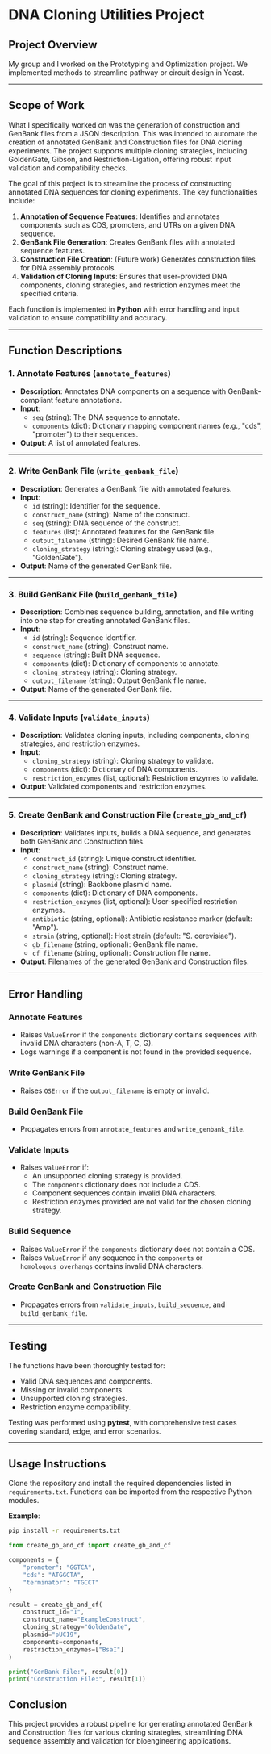 # DNA Cloning Utilities Project

## Project Overview
My group and I worked on the Prototyping and Optimization project. We implemented methods to streamline pathway or circuit design in Yeast.

---

## Scope of Work
What I specifically worked on was the generation of construction and GenBank files from a JSON description. This was intended to automate the creation of annotated GenBank and Construction files for DNA cloning experiments. The project supports multiple cloning strategies, including GoldenGate, Gibson, and Restriction-Ligation, offering robust input validation and compatibility checks.


The goal of this project is to streamline the process of constructing annotated DNA sequences for cloning experiments. The key functionalities include:

1. **Annotation of Sequence Features**: Identifies and annotates components such as CDS, promoters, and UTRs on a given DNA sequence.
2. **GenBank File Generation**: Creates GenBank files with annotated sequence features.
3. **Construction File Creation**: (Future work) Generates construction files for DNA assembly protocols.
4. **Validation of Cloning Inputs**: Ensures that user-provided DNA components, cloning strategies, and restriction enzymes meet the specified criteria.

Each function is implemented in **Python** with error handling and input validation to ensure compatibility and accuracy.

---

## Function Descriptions

### 1. Annotate Features (`annotate_features`)
- **Description**: Annotates DNA components on a sequence with GenBank-compliant feature annotations.
- **Input**:
  - `seq` (string): The DNA sequence to annotate.
  - `components` (dict): Dictionary mapping component names (e.g., "cds", "promoter") to their sequences.
- **Output**: A list of annotated features.

---

### 2. Write GenBank File (`write_genbank_file`)
- **Description**: Generates a GenBank file with annotated features.
- **Input**:
  - `id` (string): Identifier for the sequence.
  - `construct_name` (string): Name of the construct.
  - `seq` (string): DNA sequence of the construct.
  - `features` (list): Annotated features for the GenBank file.
  - `output_filename` (string): Desired GenBank file name.
  - `cloning_strategy` (string): Cloning strategy used (e.g., "GoldenGate").
- **Output**: Name of the generated GenBank file.

---

### 3. Build GenBank File (`build_genbank_file`)
- **Description**: Combines sequence building, annotation, and file writing into one step for creating annotated GenBank files.
- **Input**:
  - `id` (string): Sequence identifier.
  - `construct_name` (string): Construct name.
  - `sequence` (string): Built DNA sequence.
  - `components` (dict): Dictionary of components to annotate.
  - `cloning_strategy` (string): Cloning strategy.
  - `output_filename` (string): Output GenBank file name.
- **Output**: Name of the generated GenBank file.

---

### 4. Validate Inputs (`validate_inputs`)
- **Description**: Validates cloning inputs, including components, cloning strategies, and restriction enzymes.
- **Input**:
  - `cloning_strategy` (string): Cloning strategy to validate.
  - `components` (dict): Dictionary of DNA components.
  - `restriction_enzymes` (list, optional): Restriction enzymes to validate.
- **Output**: Validated components and restriction enzymes.

---

### 5. Create GenBank and Construction File (`create_gb_and_cf`)
- **Description**: Validates inputs, builds a DNA sequence, and generates both GenBank and Construction files.
- **Input**:
  - `construct_id` (string): Unique construct identifier.
  - `construct_name` (string): Construct name.
  - `cloning_strategy` (string): Cloning strategy.
  - `plasmid` (string): Backbone plasmid name.
  - `components` (dict): Dictionary of DNA components.
  - `restriction_enzymes` (list, optional): User-specified restriction enzymes.
  - `antibiotic` (string, optional): Antibiotic resistance marker (default: "Amp").
  - `strain` (string, optional): Host strain (default: "S. cerevisiae").
  - `gb_filename` (string, optional): GenBank file name.
  - `cf_filename` (string, optional): Construction file name.
- **Output**: Filenames of the generated GenBank and Construction files.

---

## Error Handling

### Annotate Features
- Raises `ValueError` if the `components` dictionary contains sequences with invalid DNA characters (non-A, T, C, G).
- Logs warnings if a component is not found in the provided sequence.

### Write GenBank File
- Raises `OSError` if the `output_filename` is empty or invalid.

### Build GenBank File
- Propagates errors from `annotate_features` and `write_genbank_file`.

### Validate Inputs
- Raises `ValueError` if:
  - An unsupported cloning strategy is provided.
  - The `components` dictionary does not include a CDS.
  - Component sequences contain invalid DNA characters.
  - Restriction enzymes provided are not valid for the chosen cloning strategy.

### Build Sequence
- Raises `ValueError` if the `components` dictionary does not contain a CDS.
- Raises `ValueError` if any sequence in the `components` or `homologous_overhangs` contains invalid DNA characters.


### Create GenBank and Construction File
- Propagates errors from `validate_inputs`, `build_sequence`, and `build_genbank_file`.

---

## Testing

The functions have been thoroughly tested for:
- Valid DNA sequences and components.
- Missing or invalid components.
- Unsupported cloning strategies.
- Restriction enzyme compatibility.

Testing was performed using **pytest**, with comprehensive test cases covering standard, edge, and error scenarios.

---

## Usage Instructions

Clone the repository and install the required dependencies listed in `requirements.txt`. Functions can be imported from the respective Python modules.

**Example**:
```bash
pip install -r requirements.txt
```

```python
from create_gb_and_cf import create_gb_and_cf

components = {
    "promoter": "GGTCA",
    "cds": "ATGGCTA",
    "terminator": "TGCCT"
}

result = create_gb_and_cf(
    construct_id="1",
    construct_name="ExampleConstruct",
    cloning_strategy="GoldenGate",
    plasmid="pUC19",
    components=components,
    restriction_enzymes=["BsaI"]
)

print("GenBank File:", result[0])
print("Construction File:", result[1])
```

## Conclusion
This project provides a robust pipeline for generating annotated GenBank and Construction files for various cloning strategies, streamlining DNA sequence assembly and validation for bioengineering applications.